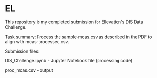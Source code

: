 # EL

This repository is my completed submission for Ellevation's DIS Data Challenge.

Task summary: Process the sample-mcas.csv as described in the PDF to align with mcas-processed.csv.

Submission files:

DIS_Challenge.ipynb - Jupyter Notebook file (processing code)

proc_mcas.csv - output
